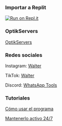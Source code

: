 ### Importar a Replit

[![Run on Repl.it](https://replit.com/badge/github/W4LX/ViewOnceWa)](https://replit.com/github/W4LX/WatchMediaMoreThanOnce)

### OptikServers

[OptikServers](https://my.optikservers.com/join/2LSsZsNRPnBMsbdZ)

### Redes sociales

Instagram: [Walter](https://www.instagram.com/walx.dev/)

TikTok: [Walter](hhttps://www.tiktok.com/@walx.dev)

Discord: [WhatsApp Tools](https://discord.gg/byjMwu7uyZ)

### Tutoriales

[Cómo usar el programa](https://www.tiktok.com/@walt.dev/video/7313467611096861957)

[Mantenerlo activo 24/7](https://www.tiktok.com/@walt.dev/video/7340921027721006342)
